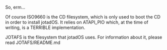 So, erm...

Of course ISO9660 is the CD filesystem, which is only
used to boot the CD in order to install jotadOS.
It relies on ATAPI_PIO which, at the time of writing,
is a TERRIBLE implementation.

JOTAFS is the filesystem that jotadOS uses.
For information about it, please read JOTAFS/README.md
